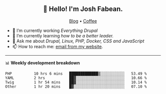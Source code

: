 <h2 align="center">👋 Hello! I'm Josh Fabean.</h2>
<p align="center">
  <a href="https://joshfabean.com">Blog</a> •
  <a href="https://www.buymeacoffee.com/LSxne6Yr4">Coffee</a>
</p>

- 🔭 I’m currently working *Everything Drupal*
- 🌱 I’m currently learning *how to be a better leader.*
- 💬 Ask me about *Drupal, Linux, PHP, Docker, CSS and JavaScript*
- 📫 How to reach me: [email from my website](https://joshfabean.com).

-------

📊 **Weekly development breakdown**
<!--START_SECTION:waka-->

```text
PHP          10 hrs 6 mins   █████████████▒░░░░░░░░░░░   53.49 %
YAML         2 hrs           ██▓░░░░░░░░░░░░░░░░░░░░░░   10.66 %
Twig         1 hr 54 mins    ██▓░░░░░░░░░░░░░░░░░░░░░░   10.14 %
Other        1 hr 20 mins    █▓░░░░░░░░░░░░░░░░░░░░░░░   07.10 %
```

<!--END_SECTION:waka-->

<!--
**fabean/fabean** is a ✨ _special_ ✨ repository because its `README.md` (this file) appears on your GitHub profile.

Here are some ideas to get you started:

- 🔭 I’m currently working on ...
- 🌱 I’m currently learning ...
- 👯 I’m looking to collaborate on ...
- 🤔 I’m looking for help with ...
- 💬 Ask me about ...
- 📫 How to reach me: ...
- 😄 Pronouns: ...
- ⚡ Fun fact: ...
-->
